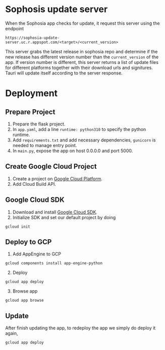 # Sophosis update server

When the Sophosia app checks for update, it request this server using the endpoint
```
https://sophosia-update-server.uc.r.appspot.com/<target>/<current_version>
```
This server grabs the latest release in sophosia repo and determine if the new release has different version number than the `current_version` of the app. If version number is different, this server returns a list of update files for different platforms together with their download urls and signitures. Tauri will update itself according to the server response.

# Deployment
## Prepare Project
1. Prepare the flask project.
2. In `app.yaml`, add a line `runtime: python310` to specify the python runtime.
3. Add `requirements.txt` and add necessary dependencies, `gunicorn` is needed to manage entry point.
4. In `main.py`, expose the app on host 0.0.0.0 and port 5000.

## Create Google Cloud Project
1. Create a project on [Google Cloud Platform](https://console.cloud.google.com/welcome).
2. Add Cloud Build API.

## Google Cloud SDK
1. Download and install [Google Cloud SDK](https://cloud.google.com/sdk/docs/install-sdk).
2. Initialize SDK and set our default project by doing
```
gcloud init
```

## Deploy to GCP
1. Add AppEngine to GCP
```
gcloud components install app-engine-python
```
2. Deploy
```
gcloud app deploy
```
3. Browse app
```
gcloud app browse
```

## Update
After finish updating the app, to redeploy the app we simply do deploy it again,
```
gcloud app deploy
```
